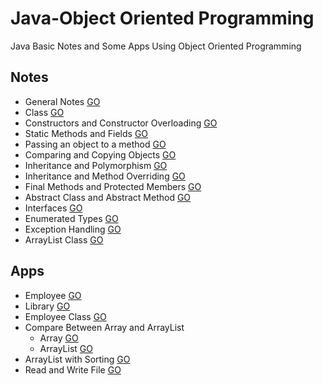 # Java-Object Oriented Programming
Java Basic Notes and Some Apps Using Object Oriented Programming

## Notes

* General Notes [GO](https://github.com/HopeMashal/Java-Object-Oriented-Programming/blob/master/Notes/lesson_1.java)
* Class [GO](https://github.com/HopeMashal/Java-Object-Oriented-Programming/blob/master/Notes/lesson_2/lesson_2.java)
* Constructors and Constructor Overloading [GO](https://github.com/HopeMashal/Java-Object-Oriented-Programming/blob/master/Notes/lesson_3/lesson_3.java)
* Static Methods and Fields [GO](https://github.com/HopeMashal/Java-Object-Oriented-Programming/blob/master/Notes/lesson_4/lesson_4.java)
* Passing an object to a method [GO](https://github.com/HopeMashal/Java-Object-Oriented-Programming/blob/master/Notes/lesson_5/lesson_5.java)
* Comparing and Copying Objects [GO](https://github.com/HopeMashal/Java-Object-Oriented-Programming/blob/master/Notes/lesson_6/lesson_6.java)
* Inheritance and Polymorphism [GO](https://github.com/HopeMashal/Java-Object-Oriented-Programming/blob/master/Notes/lesson_7/lesson_7.java)
* Inheritance and Method Overriding [GO](https://github.com/HopeMashal/Java-Object-Oriented-Programming/blob/master/Notes/lesson_8/lesson_8.java) 
* Final Methods and Protected Members [GO](https://github.com/HopeMashal/Java-Object-Oriented-Programming/blob/master/Notes/lesson_9/lesson_9.java) 
* Abstract Class and Abstract Method [GO](https://github.com/HopeMashal/Java-Object-Oriented-Programming/blob/master/Notes/lesson_10/lesson_10.java) 
* Interfaces [GO](https://github.com/HopeMashal/Java-Object-Oriented-Programming/blob/master/Notes/lesson_11/lesson_11.java) 
* Enumerated Types [GO](https://github.com/HopeMashal/Java-Object-Oriented-Programming/blob/master/Notes/lesson_12/lesson_12.java) 
* Exception Handling [GO](https://github.com/HopeMashal/Java-Object-Oriented-Programming/blob/master/Notes/lesson_13/lesson_13.java) 
* ArrayList Class [GO](https://github.com/HopeMashal/Java-Object-Oriented-Programming/blob/master/Notes/lesson_14/lesson_14.java) 


## Apps

* Employee [GO](https://github.com/HopeMashal/Java-Object-Oriented-Programming/blob/master/Apps/Employee/App.java)
* Library [GO](https://github.com/HopeMashal/Java-Object-Oriented-Programming/blob/master/Apps/LibraryTask/Library.java)
* Employee Class [GO](https://github.com/HopeMashal/Java-Object-Oriented-Programming/blob/master/Apps/EmployeeClass/EmployeeClass.java)
* Compare Between Array and ArrayList
  * Array [GO](https://github.com/HopeMashal/Java-Object-Oriented-Programming/blob/master/Apps/ComparebetweenArrayAndArrayList/Array/array.java)
  * ArrayList [GO](https://github.com/HopeMashal/Java-Object-Oriented-Programming/blob/master/Apps/ComparebetweenArrayAndArrayList/ArrayList/arrayList.java)
* ArrayList with Sorting [GO](https://github.com/HopeMashal/Java-Object-Oriented-Programming/blob/master/Apps/ArrayListWithSorting/ArrayListWithSorting.java)
* Read and Write File [GO](https://github.com/HopeMashal/Java-Object-Oriented-Programming/blob/master/Apps/FileWriteRead/FileWriteRead.java)
